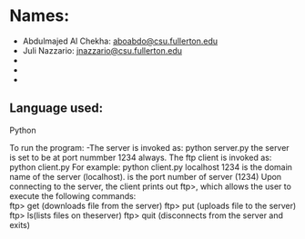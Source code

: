 # Names: 
- Abdulmajed Al Chekha: aboabdo@csu.fullerton.edu
- Juli Nazzario: jnazzario@csu.fullerton.edu
-
-
-
## Language used: 
Python

To run the program:
-The server is invoked as: python server.py
  the server is set to be at port nummber 1234 always.
  The ftp client is invoked as: python client.py <server machine> <server port>
    For example: python client.py localhost 1234
    <server machine> is the domain name of the server (localhost). 
    <server port> is the port number of server (1234)
    Upon connecting to the server, the client prints out ftp>, which allows the user to execute the following commands:  
      ftp> get <filename> (downloads file <file name> from the server)
      ftp> put <filename> (uploads file <file name> to the server)
      ftp> ls(lists files on theserver)
      ftp> quit (disconnects from the server and exits)
